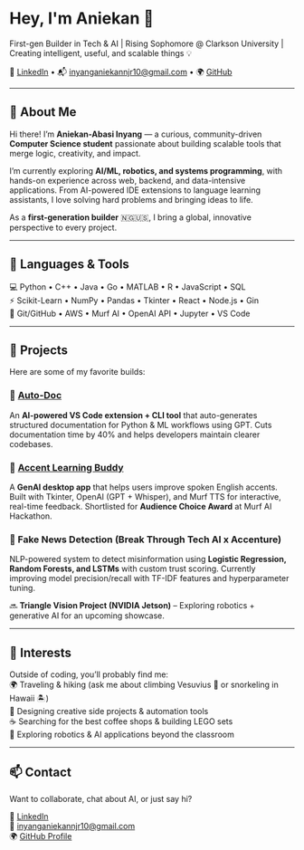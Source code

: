 
# Hey, I'm Aniekan 👋  
First-gen Builder in Tech & AI | Rising Sophomore @ Clarkson University | Creating intelligent, useful, and scalable things 💡  

📇 [LinkedIn](https://www.linkedin.com/in/aniekan-abasi-inyang/) • 📬 inyanganiekannjr10@gmail.com • 🌍 [GitHub](https://github.com/aniekanai)  

---

## 🧠 About Me  
Hi there! I’m **Aniekan-Abasi Inyang** — a curious, community-driven **Computer Science student** passionate about building scalable tools that merge logic, creativity, and impact.  

I’m currently exploring **AI/ML, robotics, and systems programming**, with hands-on experience across web, backend, and data-intensive applications. From AI-powered IDE extensions to language learning assistants, I love solving hard problems and bringing ideas to life.  

As a **first-generation builder** 🇳🇬🇺🇸, I bring a global, innovative perspective to every project.  

---

## 🧰 Languages & Tools  
💻 Python • C++ • Java • Go • MATLAB • R • JavaScript • SQL  
⚡ Scikit-Learn • NumPy • Pandas • Tkinter • React • Node.js • Gin  
🔧 Git/GitHub • AWS • Murf AI • OpenAI API • Jupyter • VS Code  

---

## 🚀 Projects  
Here are some of my favorite builds:  

### 🔹 [Auto-Doc](https://github.com/aniekanai/auto-doc)  
An **AI-powered VS Code extension + CLI tool** that auto-generates structured documentation for Python & ML workflows using GPT. Cuts documentation time by 40% and helps developers maintain clearer codebases.  

### 🔹 [Accent Learning Buddy](https://github.com/aniekanai/accent-learning-buddy)  
A **GenAI desktop app** that helps users improve spoken English accents.  
Built with Tkinter, OpenAI (GPT + Whisper), and Murf TTS for interactive, real-time feedback. Shortlisted for **Audience Choice Award** at Murf AI Hackathon.  

### 🔹 Fake News Detection (Break Through Tech AI x Accenture)  
NLP-powered system to detect misinformation using **Logistic Regression, Random Forests, and LSTMs** with custom trust scoring. Currently improving model precision/recall with TF-IDF features and hyperparameter tuning.  

🔜 **Triangle Vision Project (NVIDIA Jetson)** – Exploring robotics + generative AI for an upcoming showcase.  

---

## 🎨 Interests  
Outside of coding, you’ll probably find me:  
🌍 Traveling & hiking (ask me about climbing Vesuvius 🌋 or snorkeling in Hawaii 🏝️)  
🎨 Designing creative side projects & automation tools  
☕ Searching for the best coffee shops & building LEGO sets  
🤖 Exploring robotics & AI applications beyond the classroom  

---

## 📫 Contact  
Want to collaborate, chat about AI, or just say hi?  

💼 [LinkedIn](https://www.linkedin.com/in/aniekan-abasi-inyang/)  
📧 inyanganiekannjr10@gmail.com  
🌍 [GitHub Profile](https://github.com/aniekanai)  
